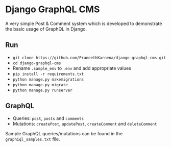 # Django GraphQL CMS

A very simple Post & Comment system which is developed to demonstrate the basic usage of GraphQL in Django.


## Run

* `git clone https://github.com/PraneethKarnena/django-graphql-cms.git`
* `cd django-graphql-cms`
* Rename `.sample_env` to `.env` and add appropriate values
* `pip install -r requirements.txt`
* `python manage.py makemigrations`
* `python manage.py migrate`
* `python manage.py runserver`


## GraphQL

* Queries: `post`, `posts` and `comments`
* Mutations: `createPost`, `updatePost`, `createComment` and `deleteComment`

Sample GraphQL queries/mutations can be found in the  `graphiql_samples.txt` file.
